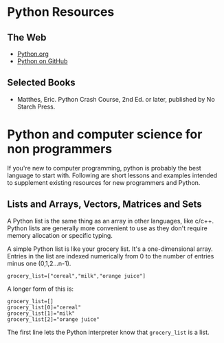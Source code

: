 # Python Resources

## The Web
- [Python.org](https://www.python.org/)
- [Python on GitHub](https://github.com/python)

## Selected Books
- Matthes, Eric. Python Crash Course, 2nd Ed. or later, published by No Starch Press.

# Python and computer science for non programmers

If you're new to computer programming, python is probably the best language to start with. Following are short lessons and examples intended to supplement existing resources for new programmers and Python.

## Lists and Arrays, Vectors, Matrices and Sets

A Python list is the same thing as an array in other languages, like c/c++. Python lists are generally more convenient to use as they don't require memory allocation or specific typing.

A simple Python list is like your grocery list. It's a one-dimensional array. Entries in the list are indexed numerically from 0 to the number of entries minus one (0,1,2...n-1).

```
grocery_list=["cereal","milk","orange juice"]
```
A longer form of this is:
```
grocery_list=[]
grocery_list[0]="cereal"
grocery_list[1]="milk"
grocery_list[2]="orange juice"
```
The first line lets the Python interpreter know that `grocery_list` is a list.







